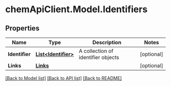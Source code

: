 # chemApiClient.Model.Identifiers
## Properties

Name | Type | Description | Notes
------------ | ------------- | ------------- | -------------
**Identifier** | [**List&lt;Identifier&gt;**](Identifier.md) | A collection of identifier objects | [optional] 
**Links** | [**Links**](Links.md) |  | [optional] 

[[Back to Model list]](../README.md#documentation-for-models) [[Back to API list]](../README.md#documentation-for-api-endpoints) [[Back to README]](../README.md)

